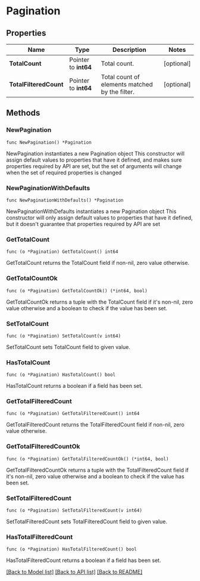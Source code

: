 # Pagination

## Properties

Name | Type | Description | Notes
---- | ---- | ----------- | ------
**TotalCount** | Pointer to **int64** | Total count. | [optional] 
**TotalFilteredCount** | Pointer to **int64** | Total count of elements matched by the filter. | [optional] 

## Methods

### NewPagination

`func NewPagination() *Pagination`

NewPagination instantiates a new Pagination object
This constructor will assign default values to properties that have it defined,
and makes sure properties required by API are set, but the set of arguments
will change when the set of required properties is changed

### NewPaginationWithDefaults

`func NewPaginationWithDefaults() *Pagination`

NewPaginationWithDefaults instantiates a new Pagination object
This constructor will only assign default values to properties that have it defined,
but it doesn't guarantee that properties required by API are set

### GetTotalCount

`func (o *Pagination) GetTotalCount() int64`

GetTotalCount returns the TotalCount field if non-nil, zero value otherwise.

### GetTotalCountOk

`func (o *Pagination) GetTotalCountOk() (*int64, bool)`

GetTotalCountOk returns a tuple with the TotalCount field if it's non-nil, zero value otherwise
and a boolean to check if the value has been set.

### SetTotalCount

`func (o *Pagination) SetTotalCount(v int64)`

SetTotalCount sets TotalCount field to given value.

### HasTotalCount

`func (o *Pagination) HasTotalCount() bool`

HasTotalCount returns a boolean if a field has been set.

### GetTotalFilteredCount

`func (o *Pagination) GetTotalFilteredCount() int64`

GetTotalFilteredCount returns the TotalFilteredCount field if non-nil, zero value otherwise.

### GetTotalFilteredCountOk

`func (o *Pagination) GetTotalFilteredCountOk() (*int64, bool)`

GetTotalFilteredCountOk returns a tuple with the TotalFilteredCount field if it's non-nil, zero value otherwise
and a boolean to check if the value has been set.

### SetTotalFilteredCount

`func (o *Pagination) SetTotalFilteredCount(v int64)`

SetTotalFilteredCount sets TotalFilteredCount field to given value.

### HasTotalFilteredCount

`func (o *Pagination) HasTotalFilteredCount() bool`

HasTotalFilteredCount returns a boolean if a field has been set.


[[Back to Model list]](../README.md#documentation-for-models) [[Back to API list]](../README.md#documentation-for-api-endpoints) [[Back to README]](../README.md)


